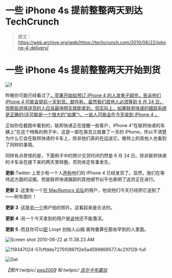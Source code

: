 # 一些 iPhone 4s 提前整整两天到达 TechCrunch

> 原文：<https://web.archive.org/web/https://techcrunch.com/2010/06/22/iphone-4-delivery/>

# 一些 iPhone 4s 提前整整两天开始到货

![](img/eea98fe29a365df0f8844f952af77e5c.png "f")

昨晚你可能已经看过了[，苹果开始给预订 iPhone 4 的人发电子邮件，告诉他们 iPhone 4 可能会提前一天到货。邮件称，虽然我们其他人必须等到 6 月 24 日，但那些选择送货的人应该最快明天就能拿到。但实际上，如果联邦快递的跟踪系统是正确的(这可能是一个很大的“如果”)，一些人可能会在今天收到 iPhone 4 *。*](https://web.archive.org/web/20221202034837/https://beta.techcrunch.com/2010/06/21/iphone-4-pre-order-delivery/)

正如你在截图中看到的，联邦快递正在提醒一些客户，iPhone 4“在联邦快递的车辆上”在这个特殊的例子中，这是一部在奥克兰放置了一天的 iPhone，所以不清楚为什么它会在联邦快递的卡车上，除非他们真的在运送它。推特上的其他人也看到了同样的事情。

同样有点奇怪的是，下面例子中的预计交货时间仍然是 6 月 24 日。除非联邦快递的卡车会在接下来的两天里转圈，否则肯定有事发生。

**更新**:Twitter 上至少有一个人[声称](https://web.archive.org/web/20221202034837/http://twitter.com/toraharris/status/16786923662)他们的 iPhone 4 已经发货了。显然，我们在等待这方面的证据。但是联邦快递跟踪的其他细节似乎也表明了送货正在进行。

**更新 2** :这里有一个[在 MacRumors 论坛](https://web.archive.org/web/20221202034837/http://forums.macrumors.com/showthread.php?t=945855)的用户，他说他们今天已经把它送到了——附有图片！

**更新 3** :这是[另一个](https://web.archive.org/web/20221202034837/http://twitter.com/Pep2009/status/16786314199)用户拍的照片。这看起来是合法的。

**更新 4** :另一个今天拿到的用户是[说](https://web.archive.org/web/20221202034837/http://twitter.com/GilCabrera/status/16788452604)他还不能激活。

**更新 5** :而且你可以[把](https://web.archive.org/web/20221202034837/http://twitter.com/sama/status/16797813995) Loopt 创始人山姆·奥特曼算在那些早到的人里面。

![](img/e81e7c8d69a1028a6ecd49b7b7ce3a34.png "Screen shot 2010-06-22 at 11.38.23 AM")

![](img/3547f6e78b2b2edec4a5aad8298ce51b.png "119347024-57cffdde7275f0897f2e5a4599869577.4c210128-full")

![](img/33f32d6663f95177a6ecb4a7bed9a99a.png "Get")

*【图片:twitpic/ [pep2009](https://web.archive.org/web/20221202034837/http://twitpic.com/1z1kzz) 和 twitpic/ [吉尔卡布雷拉](https://web.archive.org/web/20221202034837/http://twitpic.com/1z20r4)*